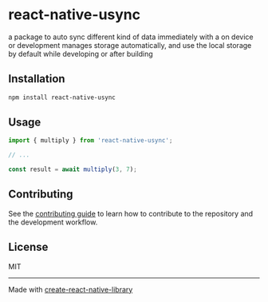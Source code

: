 # react-native-usync

a package to auto sync different kind of data immediately with a on device or development manages storage automatically, and use the local storage by default while developing or after building

## Installation

```sh
npm install react-native-usync
```

## Usage


```js
import { multiply } from 'react-native-usync';

// ...

const result = await multiply(3, 7);
```


## Contributing

See the [contributing guide](CONTRIBUTING.md) to learn how to contribute to the repository and the development workflow.

## License

MIT

---

Made with [create-react-native-library](https://github.com/callstack/react-native-builder-bob)
